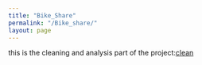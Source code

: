 ```yaml
---
title: "Bike_Share"
permalink: "/Bike_share/"
layout: page
---
```


this is the cleaning and analysis part of the project:[clean](Capestone_-Bike_Share_2.mhtml)
